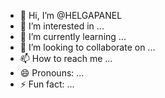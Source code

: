 - 👋 Hi, I’m @HELGAPANEL
- 👀 I’m interested in ...
- 🌱 I’m currently learning ...
- 💞️ I’m looking to collaborate on ...
- 📫 How to reach me ...
- 😄 Pronouns: ...
- ⚡ Fun fact: ...

<!---
HELGAPANEL/HELGAPANEL is a ✨ special ✨ repository because its `README.md` (this file) appears on your GitHub profile.
You can click the Preview link to take a look at your changes.
--->
